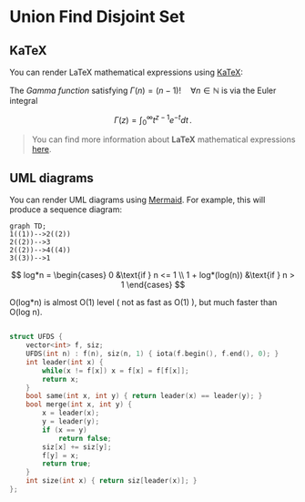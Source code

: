 # Union Find Disjoint Set

## KaTeX
You can render LaTeX mathematical expressions using [KaTeX](https://khan.github.io/KaTeX/):



The *Gamma function* satisfying $\Gamma(n) = (n-1)!\quad\forall n\in\mathbb N$ is via the Euler integral

$$
\Gamma(z) = \int_0^\infty t^{z-1}e^{-t}dt\,.
$$




> You can find more information about **LaTeX** mathematical expressions [here](http://meta.math.stackexchange.com/questions/5020/mathjax-basic-tutorial-and-quick-reference).


## UML diagrams

You can render UML diagrams using [Mermaid](https://mermaidjs.github.io/). For example, this will produce a sequence diagram:



```mermaid
graph TD;
1((1))-->2((2))
2((2))-->3
2((2))-->4((4))
3((3))-->1
```



$$
log*n = \begin{cases}
	0 &\text{if } n <= 1 \\
	1 + log*(log(n)) &\text{if } n > 1 
\end{cases}
$$

O(log*n) is almost O(1) level ( not as fast as O(1) ), but much faster than O(log n).

```cpp

struct UFDS {
	vector<int> f, siz;
	UFDS(int n) : f(n), siz(n, 1) { iota(f.begin(), f.end(), 0); }
	int leader(int x) {
		while(x != f[x]) x = f[x] = f[f[x]];
		return x;
	}
	bool same(int x, int y) { return leader(x) == leader(y); }
	bool merge(int x, int y) {
		x = leader(x);
		y = leader(y);
		if (x == y)
			return false;
		siz[x] += siz[y];
		f[y] = x;
		return true;
	}
	int size(int x) { return siz[leader(x)]; }
};

```
